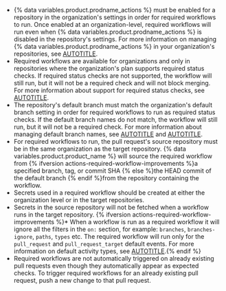 * {% data variables.product.prodname_actions %} must be enabled for a repository in the organization's settings in order for required workflows to run. Once enabled at an organization-level, required workflows will run even when {% data variables.product.prodname_actions %} is disabled in the repository's settings. For more information on managing {% data variables.product.prodname_actions %} in your organization's repositories, see [AUTOTITLE](/organizations/managing-organization-settings/disabling-or-limiting-github-actions-for-your-organization#managing-github-actions-permissions-for-your-organization).
* Required workflows are available for organizations and only in repositories where the organization's plan supports required status checks. If required status checks are not supported, the workflow will still run, but it will not be a required check and will not block merging. For more information about support for required status checks, see [AUTOTITLE](/repositories/configuring-branches-and-merges-in-your-repository/managing-protected-branches/about-protected-branches).
* The repository's default branch must match the organization's default branch setting in order for required workflows to run as required status checks. If the default branch names do not match, the workflow will still run, but it will not be a required check. For more information about managing default branch names, see [AUTOTITLE](/organizations/managing-organization-settings/managing-the-default-branch-name-for-repositories-in-your-organization) and [AUTOTITLE](/repositories/configuring-branches-and-merges-in-your-repository/managing-branches-in-your-repository/changing-the-default-branch).
* For required workflows to run, the pull request's source repository must be in the same organization as the target repository. {% data variables.product.product_name %} will source the required workflow from {% ifversion actions-required-workflow-improvements %}a specified branch, tag, or commit SHA {% else %}the HEAD commit of the default branch {% endif %}from the repository containing the workflow.
* Secrets used in a required workflow should be created at either the organization level or in the target repositories.
* Secrets in the source repository will not be fetched when a workflow runs in the target repository.
{% ifversion actions-required-workflow-improvements %}* When a workflow is run as a required workflow it will ignore all the filters in the `on:` section, for example: `branches`, `branches-ignore`, `paths`, `types` etc. The required workflow will run only for the `pull_request` and `pull_request_target` default events. For more information on default activity types, see [AUTOTITLE](/actions/using-workflows/events-that-trigger-workflows#pull_request).{% endif %}
* Required workflows are not automatically triggered on already existing pull requests even though they automatically appear as expected checks. To trigger required workflows for an already existing pull request, push a new change to that pull request.
